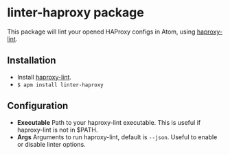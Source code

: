 # linter-haproxy package

This package will lint your opened HAProxy configs in Atom, using [haproxy-lint](https://github.com/abulimov/haproxy-lint).

## Installation

* Install [haproxy-lint](https://github.com/abulimov/haproxy-lint#installation).
* `$ apm install linter-haproxy`

## Configuration

* **Executable** Path to your haproxy-lint executable. This is useful if haproxy-lint is not in $PATH.
* **Args** Arguments to run haproxy-lint, default is `--json`. Useful to enable or disable linter options.
